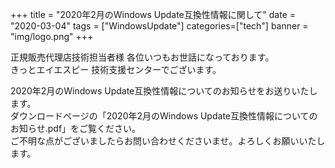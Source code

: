 +++
title = "2020年2月のWindows Update互換性情報に関して"
date = "2020-03-04"
tags = ["WindowsUpdate"]
categories=["tech"]
banner = "img/logo.png"
+++

正規販売代理店技術担当者様 各位いつもお世話になっております。  
きっとエイエスピー 技術支援センターでございます。  
  
2020年2月のWindows Update互換性情報についてのお知らせをお送りいたします。  
ダウンロードページの「2020年2月のWindows Update互換性情報についてのお知らせ.pdf」をご覧ください。  
ご不明な点がございましたらお問い合わせくださいませ。よろしくお願いいたします。
